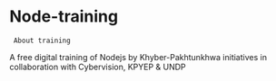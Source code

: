 # Node-training

` About training`

A free digital training of Nodejs by Khyber-Pakhtunkhwa initiatives in collaboration with Cybervision, KPYEP & UNDP
